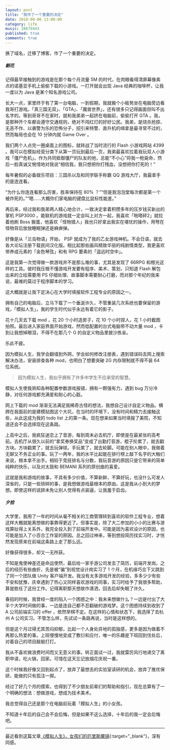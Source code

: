 ```yaml
---
layout: post
title: "我作了一个重要的决定"
date: 2018-09-06 13:00:00
category: life
music: 28679443
published: true
comments: true
---
```


换了域名，迁移了博客，作了一个重要的决定。



<!-- more -->



##### 朝花

记得最早接触到的游戏是在那个每个月流量 5M 的时代，在肉眼看得清屏幕像素点的诺基亚手机上偷偷下载的小游戏。一打开就会出现 Java 经典的咖啡杯，让我一度以为 Java 是某个知名游戏公司。

长大一点，家里终于有了第一台电脑，一到假期，我就搬个小板凳坐在电脑旁边看我哥打游戏。「真三国无双」、「GTA」、「魔兽世界」，还有很多只记得画面但叫不出名字的。等到哥哥不在家时，就和我弟弟一起挤在电脑前，偷偷打开 GTA 。我，是那种开个车都会遵守交通规则，绝对不闯红灯的好好公民。我弟，是烧杀抢掠、无恶不作、以袭警为乐的恐怖分子，招引来特警、直升机的缉拿是最寻常不过的，然而每局也会在 10 分钟内就 Game Over 。

我们两个人点完一圈桌面上的图标，就转战了当时流行的 Flash 小游戏网站 4399 。我可以在模拟经营分类下从第一页玩到最后一页，我弟最喜欢拉着我玩双人小游戏「僵尸危机」。作为共同抵御僵尸的队友的他，总能“不小心”将我一枪毙命，然后一脸真诚又惋惜地对我说“相信我，我只想把你打残血，没想把你打死的！”

每年暑假的必备娱乐项目：三国杀以及和同学联手称霸 QQ 游戏大厅，我最拿手的是连连看。

“为什么你连连看那么厉害，胜率保持在 80% ？”“但是我泡泡堂每次都是第一个被炸死的。”“嗯……大概你们家电脑的键盘比鼠标性能差。”

再后来，经过我和我弟两人精心地合计，一致决定拿着积攒多年的压岁钱买新出的掌机 PSP3000 。能联机的游戏就一定会叫上对方一起，我喜欢「啪嗒砰2」就拉着他刷 Boss 搬蛋，他喜欢「怪物猎人」我也只好拿出我实在堪忧的操作，用弩在怪物背后放放睡眠弹还是麻痹弹。

好像是从「兰岛物语」开始， PSP 就成为了我的乙女游戏神机。不会日语，就去各大论坛注册下载民间汉化版。相比起那些画风精致华丽的纯剧情类型，我更喜欢带养成元素的「金色琴弦」和有 RPG 要素的「遥远时空中」。

这是我第一次觉得做一款游戏并不是那么难的事，尤其是发现了 66RPG 和橙光这样的工具。彼时我压根不懂游戏开发要有程序、美术、策划，只知道 Flash 解包出来的立绘需要用 PS 仔细处理、故事脚本需要耐心打磨，而对那个年纪的我来说，最难的莫过于程序脚本的学习。

这大概就是让我下定决心在大学时填报软件工程专业的原因之一。

拥有自己的电脑后，立马下载了一个垂涎许久，不管重装几次系统也要保留的游戏，「模拟人生」，我的学生时代似乎永远有着它的影子。

花十几天去下载 mod ，花 20 个小时造房子，花 10 个小时捏人，花 1 小时截图拍照。最后进入家庭界面开始游戏，然而低配置的台式电脑带不动大量 mod ，卡到让我想掉眼泪，不得不在那几个 G 的自定义物品里披沙拣金。

乐此不疲。

因为模拟人生，我学会翻墙到外网，学会如何修改注册表，遇到错误码去网上搜索解决办法，安装排查各种 mod，也明白了想要突破 2G 内存限制就不得不装 64 位系统。

> 因为模拟人生，我似乎拥有了许多中学生不应承受的智慧。

模拟人生使我熟知各种配置参数游戏报错，拥有一颗强有力，遇到 bug 万分冷静，对任何游戏都充满爱和耐心的心脏。

网上下载的 mod 渐渐无法满足我稀奇古怪的想法，我想自己设计自定义物品。横跨在我面前的是建模贴图这个大坑，在当时的环境下，没有时间和精力去接触这些，从此这成为我的 todo list 上的第一条。现在想来如果当时填报了美院，不知道还会不会选择现在这条路。

上高中之后，我疯狂迷恋上了音游，每到周末必去机厅，即使是在最紧张的高考前。去机厅从很久以前的“拿奖券换奖品”变成了出勤打音游，棍子抡累了，就去戳方块。方块戳累了，就去玩弹球。手玩累了，就去轮脚。可能在别人眼中，我做着无聊又不务正业的事。玩了一两年，我的水平比起能在排行榜上敲下名字的大触们来说，根本拿不出手。相较于竞技排名与分数，我玩音游的原因只是它带来的简单纯粹的快乐，以及对太鼓和 BEMANI 系列的原创曲的喜爱。

这就是我和游戏的故事，不具有多少价值，不算新鲜，不算好玩，也没什么可发人深省的，只是一些琐碎的事，是我想做游戏最根本的原由。这是我从小到大的梦想。即使这样的说辞未免让别人觉得有点装逼，让我羞于启齿。 



##### 夕拾

大学里，我用了一年的时间从毫不相关的工商管理转到喜欢的软件工程专业，想着这样大概就能离想做的事靠得更近了。但事实是，除了大二参加的小小的比赛与游戏算扯得上关系外，我完全投入到了前端开发中。可能是因为喜欢设计的原因，也可能是加入了小百合工作室的原因。总之回过神来，等到想投简历找实习时，才恍然发现原来在前端这条路上走了那么远。

好像获得很多，却又一无所获。

不知是鬼使神差还是命运使然，最后给一家手游公司发去了简历，前端开发岗。之后的经历有些曲折，先是被“骗”到视觉设计岗实习了 1 个月，在机缘巧合下又跳到了同一个团队做 Unity 客户端开发。我没有太多游戏开发的经验，多多少少有些不安和犹豫，庆幸遇到了热心又同样喜欢游戏的同事，实习时给予了我很多帮助，算是胜任了这份工作。记得离职那天想故作潇洒，回去后却失眠了许久。

春招的时候，我曾经一度的陷入一个困惑之中：我未来想做什么？一边是付出了大半个大学时间做的事，一边是连自己都不忍戳破的游戏梦。这个困惑持续到收到了 A 公司前端实习的 offer ，依然举棋不定。在这样的心情和状态下，我选择了去杭州 A 公司实习。不管怎么样，先试试一条路再说，当时是这样想的。

但是这个月过得尤其苦闷抑郁，比起一个人身处异地的孤独感，更多是因为做着不再那么热爱的事。上班慢慢地变成了敷衍和应付，唯一的乐趣是下班回到住处后，对着自己的项目敲敲打打。

我从不喜欢做浪费时间而又无意义的事。转正面试一过，我就雷厉风行地递交了离职申请，吃火锅，回家。可惜在这天忘记放烟花庆祝一番。

这个时候我好像又回到起点了，放弃了最想去的实验室读研的机会，放弃了推优保研，能做的只有孤注一掷。

经过了好几个月的摸索，也得到了不少朋友前辈们的帮助和指引，现在总算有了一个明确的想法：想做游戏，想成为技术美术。

我总觉得自己还是那个在电脑前玩着「模拟人生」的小女孩。

不知道十年后的自己会不会后悔，但是如果不这么选择，十年后的我一定会后悔吧。



---



最近看到这篇文章[《模拟人生》，女孩们的厄里斯魔镜](https://zhuanlan.zhihu.com/p/37449925){:target="_blank"}，深有同感。